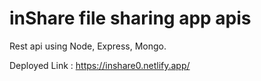 # inShare file sharing app apis

Rest api using Node, Express, Mongo.


Deployed Link : https://inshare0.netlify.app/
